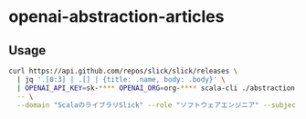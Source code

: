 # openai-abstraction-articles

## Usage

```sh
curl https://api.github.com/repos/slick/slick/releases \
  | jq '.[0:3] | .[] | {title: .name, body: .body}' \
  | OPENAI_API_KEY=sk-**** OPENAI_ORG=org-**** scala-cli ./abstraction.scala \
  -- \
  --domain "ScalaのライブラリSlick" --role "ソフトウェアエンジニア" --subject "Release note" -n 10
```
